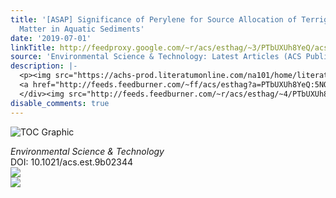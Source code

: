 ```yaml
---
title: '[ASAP] Significance of Perylene for Source Allocation of Terrigenous Organic
  Matter in Aquatic Sediments'
date: '2019-07-01'
linkTitle: http://feedproxy.google.com/~r/acs/esthag/~3/PTbUXUh8YeQ/acs.est.9b02344
source: 'Environmental Science & Technology: Latest Articles (ACS Publications)'
description: |-
  <p><img src="https://achs-prod.literatumonline.com/na101/home/literatum/publisher/achs/journals/content/esthag/0/esthag.ahead-of-print/acs.est.9b02344/20190701/images/medium/es-2019-023445_0003.gif" alt="TOC Graphic"/></p><div><cite>Environmental Science & Technology</cite></div><div>DOI: 10.1021/acs.est.9b02344</div><div class="feedflare">
  <a href="http://feeds.feedburner.com/~ff/acs/esthag?a=PTbUXUh8YeQ:5NQFGYWd5t4:yIl2AUoC8zA"><img src="http://feeds.feedburner.com/~ff/acs/esthag?d=yIl2AUoC8zA" border="0"></img></a>
  </div><img src="http://feeds.feedburner.com/~r/acs/esthag/~4/PTbUXUh8YeQ" ...
disable_comments: true
---
```

<p><img src="https://achs-prod.literatumonline.com/na101/home/literatum/publisher/achs/journals/content/esthag/0/esthag.ahead-of-print/acs.est.9b02344/20190701/images/medium/es-2019-023445_0003.gif" alt="TOC Graphic"/></p><div><cite>Environmental Science & Technology</cite></div><div>DOI: 10.1021/acs.est.9b02344</div><div class="feedflare">
<a href="http://feeds.feedburner.com/~ff/acs/esthag?a=PTbUXUh8YeQ:5NQFGYWd5t4:yIl2AUoC8zA"><img src="http://feeds.feedburner.com/~ff/acs/esthag?d=yIl2AUoC8zA" border="0"></img></a>
</div><img src="http://feeds.feedburner.com/~r/acs/esthag/~4/PTbUXUh8YeQ" ...